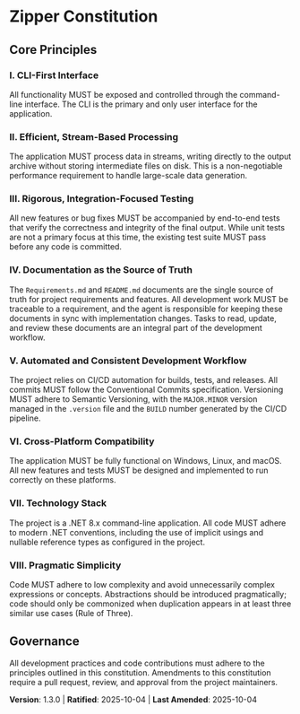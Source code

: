 <!--
Sync Impact Report:
- Version change: 1.2.0 → 1.3.0
- Modified principles: None
- Added sections: VIII. Pragmatic Simplicity
- Removed sections: None
- Templates requiring updates:
  - ✅ .specify/templates/plan-template.md
- Follow-up TODOs: None
-->

# Zipper Constitution

## Core Principles

### I. CLI-First Interface
All functionality MUST be exposed and controlled through the command-line interface. The CLI is the primary and only user interface for the application.

### II. Efficient, Stream-Based Processing
The application MUST process data in streams, writing directly to the output archive without storing intermediate files on disk. This is a non-negotiable performance requirement to handle large-scale data generation.

### III. Rigorous, Integration-Focused Testing
All new features or bug fixes MUST be accompanied by end-to-end tests that verify the correctness and integrity of the final output. While unit tests are not a primary focus at this time, the existing test suite MUST pass before any code is committed.

### IV. Documentation as the Source of Truth
The `Requirements.md` and `README.md` documents are the single source of truth for project requirements and features. All development work MUST be traceable to a requirement, and the agent is responsible for keeping these documents in sync with implementation changes. Tasks to read, update, and review these documents are an integral part of the development workflow.

### V. Automated and Consistent Development Workflow
The project relies on CI/CD automation for builds, tests, and releases. All commits MUST follow the Conventional Commits specification. Versioning MUST adhere to Semantic Versioning, with the `MAJOR.MINOR` version managed in the `.version` file and the `BUILD` number generated by the CI/CD pipeline.

### VI. Cross-Platform Compatibility
The application MUST be fully functional on Windows, Linux, and macOS. All new features and tests MUST be designed and implemented to run correctly on these platforms.

### VII. Technology Stack
The project is a .NET 8.x command-line application. All code MUST adhere to modern .NET conventions, including the use of implicit usings and nullable reference types as configured in the project.

### VIII. Pragmatic Simplicity
Code MUST adhere to low complexity and avoid unnecessarily complex expressions or concepts. Abstractions should be introduced pragmatically; code should only be commonized when duplication appears in at least three similar use cases (Rule of Three).

## Governance

All development practices and code contributions must adhere to the principles outlined in this constitution. Amendments to this constitution require a pull request, review, and approval from the project maintainers.

**Version**: 1.3.0 | **Ratified**: 2025-10-04 | **Last Amended**: 2025-10-04
